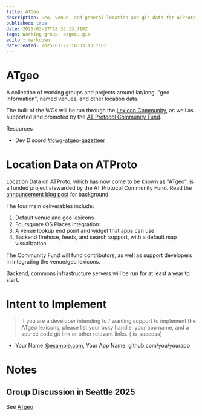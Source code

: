 ```yaml
---
title: ATGeo
description: Geo, venue, and general location and gis data for ATProto
published: true
date: 2025-03-27T18:33:13.710Z
tags: working group, atgeo, gis
editor: markdown
dateCreated: 2025-03-27T18:33:13.710Z
---
```


# ATgeo

A collection of working groups and projects around lat/long, "geo information", named venues, and other location data.

The bulk of the WGs will be run through the [Lexicon Community](/lexicon-community), as well as supported and promoted by the [AT Protocol Community Fund](/atproto-community-fund).

Resources
* Dev Discord [#lcwg-atgeo-gazetteer](https://discord.com/channels/1097580399187738645/1354817305594302647)

# Location Data on ATProto

Location Data on ATProto, which has now come to be known as "ATgeo", is a funded project stewarded by the AT Protocol Community Fund. Read the [announcement blog post](https://atprotocol.dev/location-data-on-at-protocol-the-second-community-fund-project/) for background.

The four main deliverables include:

1) Default venue and geo lexicons
2) Foursquare OS Places integration:
3) A venue lookup end point and widget that apps can use
4) Backend firehose, feeds, and search support, with a default map visualization

The Community Fund will fund contributors, as well as support developers in integrating the venue/geo lexicons.

Backend, commons infrastructure servers will be run for at least a year to start.

# Intent to Implement

> If you are a developer intending to / wanting support to implement the ATgeo lexicons, please list your bsky handle, your app name, and a source code git link or other relevant links.
{.is-success}

* Your Name [@example.com](https://bsky.app/profile/example.com), Your App Name, github.com/you/yourapp


# Notes

## Group Discussion in Seattle 2025

See [ATgeo](https://wiki.atprotocol.community/en/atmosphereconf/seattle2025/atgeo)




